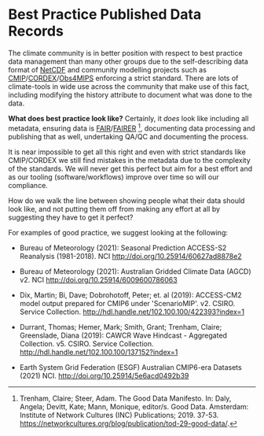 # Best Practice Published Data Records

The climate community is in better position with respect to best practice data management than many other groups due to the self-describing data format of [NetCDF](https://www.unidata.ucar.edu/software/netcdf/) and community modelling projects such as [CMIP](https://www.wcrp-climate.org/wgcm-cmip)/[CORDEX]( https://cordex.org/)/[Obs4MIPS]( https://pcmdi.github.io/obs4MIPs/) enforcing a strict standard. There are lots of climate-tools in wide use across the community that make use of this fact, including modifying the history attribute to document what was done to the data.

**What does best practice look like?** Certainly, it *does* look like including all metadata, ensuring data is [FAIR](https://www.go-fair.org/fair-principles/)/[FAIRER](https://acdguide.github.io/Governance/concepts/fairer-principles.html) [^1], documenting data processing and publishing that as well, undertaking QA/QC and documenting the process.

It is near impossible to get all this right and even with strict standards like CMIP/CORDEX we still find mistakes in the metadata due to the complexity of the standards. We will never get this perfect but aim for a best effort and as our tooling (software/workflows) improve over time so will our compliance.

How do we walk the line between showing people what their data should look like, and not putting them off from making any effort at all by suggesting they have to get it perfect? 

For examples of good practice, we suggest looking at the following:

- Bureau of Meteorology (2021): Seasonal Prediction ACCESS-S2 Reanalysis (1981-2018). NCI http://doi.org/10.25914/60627ad8878e2 

- Bureau of Meteorology (2021): Australian Gridded Climate Data (AGCD) v2. NCI http://doi.org/10.25914/6009600786063 

- Dix, Martin; Bi, Dave; Dobrohotoff, Peter; et. al (2019): ACCESS-CM2 model output prepared for CMIP6 under 'ScenarioMIP'. v2. CSIRO. Service Collection. http://hdl.handle.net/102.100.100/422393?index=1 

- Durrant, Thomas; Hemer, Mark; Smith, Grant; Trenham, Claire; Greenslade, Diana (2019): CAWCR Wave Hindcast - Aggregated Collection. v5. CSIRO. Service Collection. http://hdl.handle.net/102.100.100/137152?index=1

- Earth System Grid Federation (ESGF) Australian CMIP6-era Datasets (2021)
NCI. http://doi.org/10.25914/5e6acd0492b39


[^1]: Trenham, Claire; Steer, Adam. The Good Data Manifesto. In: Daly, Angela; Devitt, Kate; Mann, Monique, editor/s. Good Data. Amsterdam: Institute of Network Cultures (INC) Publications; 2019. 37-53. https://networkcultures.org/blog/publication/tod-29-good-data/.
